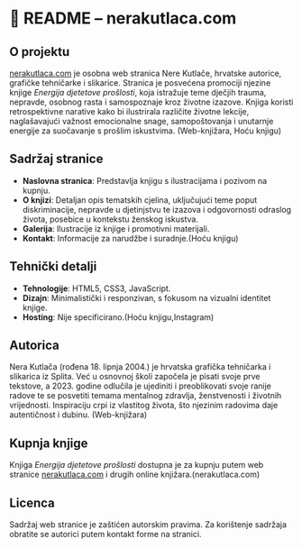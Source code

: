 # 📘 README – nerakutlaca.com

## O projektu

[nerakutlaca.com](https://www.nerakutlaca.com/) je osobna web stranica Nere Kutlače, hrvatske autorice, grafičke tehničarke i slikarice. Stranica je posvećena promociji njezine knjige *Energija djetetove prošlosti*, koja istražuje teme dječjih trauma, nepravde, osobnog rasta i samospoznaje kroz životne izazove. Knjiga koristi retrospektivne narative kako bi ilustrirala različite životne lekcije, naglašavajući važnost emocionalne snage, samopoštovanja i unutarnje energije za suočavanje s prošlim iskustvima. (Web-knjižara, Hoću knjigu)

## Sadržaj stranice

* **Naslovna stranica**: Predstavlja knjigu s ilustracijama i pozivom na kupnju.
* **O knjizi**: Detaljan opis tematskih cjelina, uključujući teme poput diskriminacije, nepravde u djetinjstvu te izazova i odgovornosti odraslog života, posebice u kontekstu ženskog iskustva.&#x20;
* **Galerija**: Ilustracije iz knjige i promotivni materijali.
* **Kontakt**: Informacije za narudžbe i suradnje.(Hoću knjigu)

## Tehnički detalji

* **Tehnologije**: HTML5, CSS3, JavaScript.
* **Dizajn**: Minimalistički i responzivan, s fokusom na vizualni identitet knjige.
* **Hosting**: Nije specificirano.(Hoću knjigu,Instagram)

## Autorica

Nera Kutlača (rođena 18. lipnja 2004.) je hrvatska grafička tehničarka i slikarica iz Splita. Već u osnovnoj školi započela je pisati svoje prve tekstove, a 2023. godine odlučila je ujediniti i preoblikovati svoje ranije radove te se posvetiti temama mentalnog zdravlja, ženstvenosti i životnih vrijednosti. Inspiraciju crpi iz vlastitog života, što njezinim radovima daje autentičnost i dubinu. (Web-knjižara)

## Kupnja knjige

Knjiga *Energija djetetove prošlosti* dostupna je za kupnju putem web stranice [nerakutlaca.com](https://www.nerakutlaca.com/) i drugih online knjižara.(nerakutlaca.com)

## Licenca

Sadržaj web stranice je zaštićen autorskim pravima. Za korištenje sadržaja obratite se autorici putem kontakt forme na stranici.
